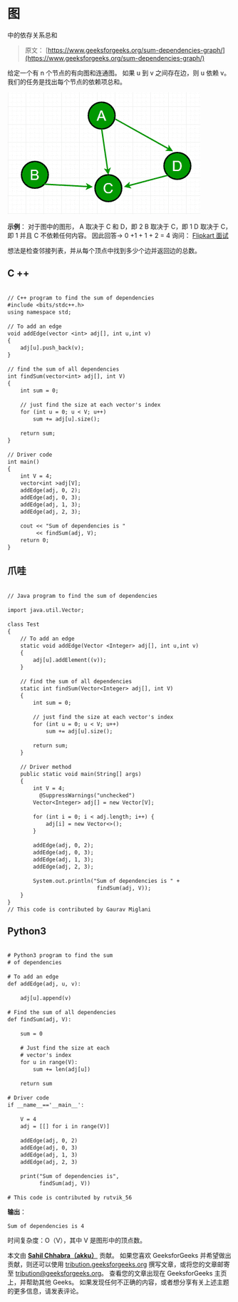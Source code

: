 # 图

中的依存关系总和

> 原文： [https://www.geeksforgeeks.org/sum-dependencies-graph/](https://www.geeksforgeeks.org/sum-dependencies-graph/)

给定一个有 n 个节点的有向图和连通图。 如果 u 到 v 之间存在边，则 u 依赖 v。我们的任务是找出每个节点的依赖项总和。

![](img/861b9765248f37fc18c5a58502341020.png)

**示例**：
对于图中的图形，
A 取决于 C 和 D，即 2
B 取决于 C，即 1
D 取决于 C，即 1
并且 C 不依赖任何内容。
因此回答-> 0 +1 + 1 + 2 = 4
询问： [Flipkart 面试](https://www.geeksforgeeks.org/flipkart-interview-set-11/)

想法是检查邻接列表，并从每个顶点中找到多少个边并返回边的总数。

## C ++

```

// C++ program to find the sum of dependencies 
#include <bits/stdc++.h> 
using namespace std; 

// To add an edge 
void addEdge(vector <int> adj[], int u,int v) 
{ 
    adj[u].push_back(v); 
} 

// find the sum of all dependencies 
int findSum(vector<int> adj[], int V) 
{ 
    int sum = 0; 

    // just find the size at each vector's index 
    for (int u = 0; u < V; u++) 
        sum += adj[u].size(); 

    return sum; 
} 

// Driver code 
int main() 
{ 
    int V = 4; 
    vector<int >adj[V]; 
    addEdge(adj, 0, 2); 
    addEdge(adj, 0, 3); 
    addEdge(adj, 1, 3); 
    addEdge(adj, 2, 3); 

    cout << "Sum of dependencies is "
         << findSum(adj, V); 
    return 0; 
} 

```

## 爪哇

```

// Java program to find the sum of dependencies 

import java.util.Vector; 

class Test 
{ 
    // To add an edge 
    static void addEdge(Vector <Integer> adj[], int u,int v) 
    { 
        adj[u].addElement((v)); 
    } 

    // find the sum of all dependencies 
    static int findSum(Vector<Integer> adj[], int V) 
    { 
        int sum = 0; 

        // just find the size at each vector's index 
        for (int u = 0; u < V; u++) 
            sum += adj[u].size(); 

        return sum; 
    } 

    // Driver method 
    public static void main(String[] args)  
    { 
        int V = 4; 
          @SuppressWarnings("unchecked") 
        Vector<Integer> adj[] = new Vector[V]; 

        for (int i = 0; i < adj.length; i++) { 
            adj[i] = new Vector<>(); 
        } 

        addEdge(adj, 0, 2); 
        addEdge(adj, 0, 3); 
        addEdge(adj, 1, 3); 
        addEdge(adj, 2, 3); 

        System.out.println("Sum of dependencies is " + 
                            findSum(adj, V)); 
    } 
} 
// This code is contributed by Gaurav Miglani 

```

## Python3

```

# Python3 program to find the sum  
# of dependencies 

# To add an edge 
def addEdge(adj, u, v): 

    adj[u].append(v) 

# Find the sum of all dependencies 
def findSum(adj, V): 

    sum = 0

    # Just find the size at each  
    # vector's index 
    for u in range(V): 
        sum += len(adj[u]) 

    return sum

# Driver code 
if __name__=='__main__': 

    V = 4
    adj = [[] for i in range(V)] 

    addEdge(adj, 0, 2) 
    addEdge(adj, 0, 3) 
    addEdge(adj, 1, 3) 
    addEdge(adj, 2, 3) 

    print("Sum of dependencies is", 
          findSum(adj, V)) 

# This code is contributed by rutvik_56

```

**输出**：

```
Sum of dependencies is 4
```

时间复杂度：O（V），其中 V 是图形中的顶点数。

本文由 [**Sahil Chhabra（akku）**](https://www.facebook.com/sahil.chhabra.965) 贡献。 如果您喜欢 GeeksforGeeks 并希望做出贡献，则还可以使用 [tribution.geeksforgeeks.org](http://www.contribute.geeksforgeeks.org) 撰写文章，或将您的文章邮寄至 tribution@geeksforgeeks.org。 查看您的文章出现在 GeeksforGeeks 主页上，并帮助其他 Geeks。
如果发现任何不正确的内容，或者想分享有关上述主题的更多信息，请发表评论。

